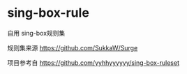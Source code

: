 # sing-box-rule
自用 sing-box规则集

规则集来源 https://github.com/SukkaW/Surge

项目参考自 https://github.com/yyhhyyyyyy/sing-box-ruleset
